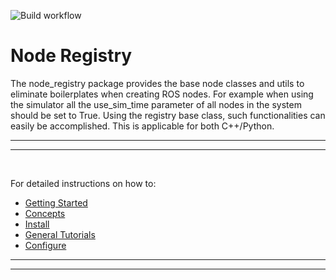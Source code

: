 
![Build workflow](https://github.com/DeepX-inc/node_registry/actions/workflows/ci.yml/badge.svg)

# Node Registry

The node_registry package provides the base node classes and utils to eliminate boilerplates when creating ROS nodes. For example when using the simulator all the use_sim_time parameter of all nodes in the system should be set to True. Using the registry base class, such functionalities can easily be accomplished. This is applicable for both C++/Python.

---
---

<br>


For detailed instructions on how to:
- [Getting Started](https://github.com/DeepX-inc/node_registry)
- [Concepts](https://github.com/DeepX-inc/node_registry/wiki/Python-Decorators-for-Node_Registry)
- [Install](https://github.com/DeepX-inc/node_registry)
- [General Tutorials](https://github.com/DeepX-inc/node_registry/wiki/Simple-Listener-&-Talker) 
- [Configure](https://github.com/DeepX-inc/node_registry/wiki/Configure)



---
---
